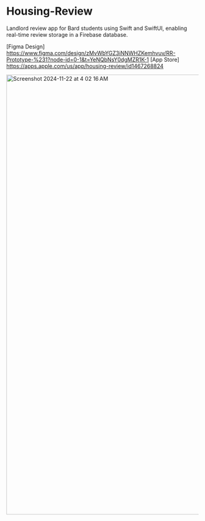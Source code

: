 # Housing-Review
Landlord review app for Bard students using Swift and SwiftUI, enabling real-time review storage in a Firebase database.


[Figma Design] https://www.figma.com/design/zMvWbYGZ3iNNWHZKemhvuv/RR-Prototype-%231?node-id=0-1&t=YeNQbNsY0dgMZR1K-1
[App Store] https://apps.apple.com/us/app/housing-review/id1467268824

<img width="1151" alt="Screenshot 2024-11-22 at 4 02 16 AM" src="https://github.com/user-attachments/assets/7d159b3b-a53f-499f-b1f1-5e31bd030f34">

